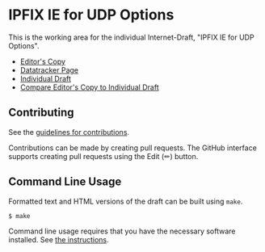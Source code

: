 # IPFIX IE for UDP Options

This is the working area for the individual Internet-Draft, "IPFIX IE for UDP Options".

* [Editor's Copy](https://boucadair.github.io/udp-ipfix/#go.draft-boucadair-opsawg-tsvwg-udp-ipfix.html)
* [Datatracker Page](https://datatracker.ietf.org/doc/draft-boucadair-opsawg-tsvwg-udp-ipfix)
* [Individual Draft](https://datatracker.ietf.org/doc/html/draft-boucadair-opsawg-tsvwg-udp-ipfix)
* [Compare Editor's Copy to Individual Draft](https://boucadair.github.io/udp-ipfix/#go.draft-boucadair-opsawg-tsvwg-udp-ipfix.diff)


## Contributing

See the
[guidelines for contributions](https://github.com/boucadair/udp-ipfix/blob/main/CONTRIBUTING.md).

Contributions can be made by creating pull requests.
The GitHub interface supports creating pull requests using the Edit (✏) button.


## Command Line Usage

Formatted text and HTML versions of the draft can be built using `make`.

```sh
$ make
```

Command line usage requires that you have the necessary software installed.  See
[the instructions](https://github.com/martinthomson/i-d-template/blob/main/doc/SETUP.md).

